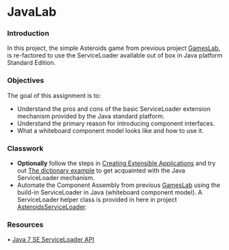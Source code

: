 # JavaLab

### Introduction

In this project, the simple Asteroids game from previous project [GamesLab](https://drive.google.com/file/d/1xjNri86r402ZRSZSRauE1R-1A-EKPJdn/view), is
re-factored to use the ServiceLoader available out of box in Java platform Standard Edition.

### Objectives

The goal of this assignment is to:

- Understand the pros and cons of the basic
  ServiceLoader extension mechanism provided by the Java standard platform.
- Understand the primary reason for introducing component interfaces.
- What a whiteboard component model looks like and how to use it.

### Classwork

- **Optionally** follow the steps in [Creating Extensible Applications](https://docs.oracle.com/javase/tutorial/ext/basics/spi.html) and try out [The dictionary example](https://github.com/sweat-tek/SB4-KOM-F20/tree/master/ServiceLoaderExample) to get acquainted with the Java ServiceLoader mechanism.
- Automate the Component Assembly from previous [GamesLab](https://drive.google.com/file/d/1xjNri86r402ZRSZSRauE1R-1A-EKPJdn/view) using the build-in ServiceLoader in Java (whiteboard component model). A ServiceLoader helper class is provided in here in project [AsteroidsServiceLoader](https://github.com/sweat-tek/SB4-KOM-F20/tree/master/AsteroidsServiceLoader).

### Resources

• [Java 7 SE ServiceLoader API](https://docs.oracle.com/javase/7/docs/api/java/util/ServiceLoader.html)
